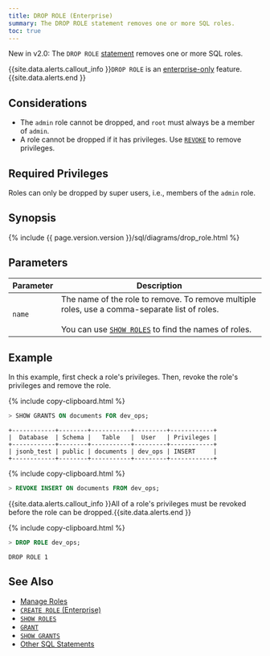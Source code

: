 ```yaml
---
title: DROP ROLE (Enterprise)
summary: The DROP ROLE statement removes one or more SQL roles.
toc: true
---
```


<span class="version-tag">New in v2.0:</span> The `DROP ROLE` [statement](sql-statements.html) removes one or more SQL roles.

{{site.data.alerts.callout_info }}<code>DROP ROLE</code> is an <a href="enterprise-licensing.html">enterprise-only</a> feature.{{site.data.alerts.end }}


## Considerations

- The `admin` role cannot be dropped, and `root` must always be a member of `admin`.
- A role cannot be dropped if it has privileges. Use [`REVOKE`](revoke.html) to remove privileges.

## Required Privileges

Roles can only be dropped by super users, i.e., members of the `admin` role.

## Synopsis

<section>{% include {{ page.version.version }}/sql/diagrams/drop_role.html %}</section>


## Parameters

| Parameter | Description |
------------|--------------
`name` | The name of the role to remove. To remove multiple roles, use a comma-separate list of roles.<br><br>You can use [`SHOW ROLES`](show-roles.html) to find the names of roles.

## Example

In this example, first check a role's privileges. Then, revoke the role's privileges and remove the role.

{% include copy-clipboard.html %}
~~~ sql
> SHOW GRANTS ON documents FOR dev_ops;
~~~
~~~
+------------+--------+-----------+---------+------------+
|  Database  | Schema |   Table   |  User   | Privileges |
+------------+--------+-----------+---------+------------+
| jsonb_test | public | documents | dev_ops | INSERT     |
+------------+--------+-----------+---------+------------+
~~~

{% include copy-clipboard.html %}
~~~ sql
> REVOKE INSERT ON documents FROM dev_ops;
~~~

{{site.data.alerts.callout_info }}All of a role's privileges must be revoked before the role can be dropped.{{site.data.alerts.end }}

{% include copy-clipboard.html %}
~~~ sql
> DROP ROLE dev_ops;
~~~
~~~
DROP ROLE 1
~~~

## See Also

- [Manage Roles](roles.html)
- [`CREATE ROLE` (Enterprise)](create-role.html)
- [`SHOW ROLES`](show-roles.html)
- [`GRANT`](grant.html)
- [`SHOW GRANTS`](show-grants.html)
- [Other SQL Statements](sql-statements.html)

